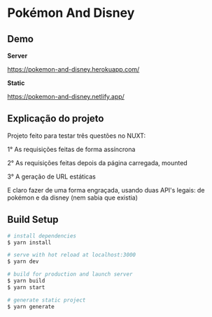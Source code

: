 # Pokémon And Disney

## Demo

**Server**

https://pokemon-and-disney.herokuapp.com/

**Static**

https://pokemon-and-disney.netlify.app/

## Explicação do projeto
Projeto feito para testar três questões no NUXT: 

1° As requisições feitas de forma assíncrona

2° As requisições feitas depois da página carregada, mounted

3° A geração de URL estáticas

E claro fazer de uma forma engraçada, usando duas API's legais: de pokémon e da disney (nem sabia que existia)

## Build Setup

```bash
# install dependencies
$ yarn install

# serve with hot reload at localhost:3000
$ yarn dev

# build for production and launch server
$ yarn build
$ yarn start

# generate static project
$ yarn generate
```
